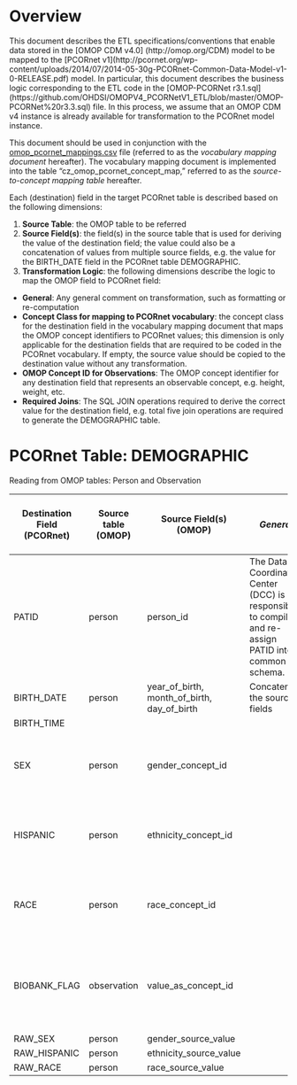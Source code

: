 <h1>Overview</h1>
This document describes the ETL specifications/conventions that enable data stored in the [OMOP CDM v4.0] (http://omop.org/CDM) model to be mapped to the [PCORnet v1](http://pcornet.org/wp-content/uploads/2014/07/2014-05-30g-PCORnet-Common-Data-Model-v1-0-RELEASE.pdf) model. In particular, this document describes the business logic corresponding to the ETL code in the [OMOP-PCORNet r3.1.sql](https://github.com/OHDSI/OMOPV4_PCORNetV1_ETL/blob/master/OMOP-PCORNet%20r3.3.sql) file. In this process, we assume that an OMOP CDM v4 instance is already available for transformation to the PCORnet model instance. 

This document should be used in conjunction with the [omop_pcornet_mappings.csv](https://github.com/OHDSI/OMOPV4_PCORNetV1_ETL/blob/master/omop_pcornet_mappings.csv) file (referred to as the *vocabulary mapping document* hereafter). The vocabulary mapping document is implemented into the table “cz_omop_pcornet_concept_map,”
referred to as the *source-to-concept mapping table* hereafter. 

Each (destination) field in the target PCORnet table is described based on the following dimensions: 

1. **Source Table**: the OMOP table to be referred 
2. **Source Field(s)**: the field(s) in the source table that is used for deriving the value of the destination field; the value could also be a concatenation of values from multiple source fields, e.g. the value for the BIRTH_DATE field in the PCORnet table DEMOGRAPHIC. 
3.	**Transformation Logic**:  the following dimensions describe the logic to map the OMOP field to PCORnet field: 
  - **General**: Any general comment on transformation, such as formatting or re-computation
  - **Concept Class for mapping to PCORnet vocabulary**: the concept class for the destination field in the vocabulary mapping document that maps the OMOP concept identifiers to PCORnet values; this dimension is only applicable for the destination fields that are required to be coded in the PCORnet vocabulary. If empty, the source value should be copied to the destination value without any transformation.
  - **OMOP Concept ID for Observations**: The OMOP concept identifier for any destination field that represents an observable concept, e.g. height, weight, etc. 
  - **Required Joins**: The SQL JOIN operations required to derive the correct value for the destination field, e.g. total five join operations are required to generate the DEMOGRAPHIC table. 

<h1>PCORnet Table: DEMOGRAPHIC </h1>
Reading from OMOP tables: Person and Observation

Destination Field (PCORnet)| Source table (OMOP)|Source Field(s)(OMOP)|*General*|*Concept Class for mapping to PCORnet vocabulary*|*OMOP Concept_ID for observations*|*Required Join*
------------ | -------------|-------------|-------------|-------------|-------------|-------------
PATID	|person|	person_id|	The Data Coordinating Center (DCC) is responsible to compile and re-assign PATID into common schema.|||
BIRTH_DATE|	person|	year_of_birth, month_of_birth, day_of_birth|	Concatenate the source fields		|||	
BIRTH_TIME||||||						
SEX|	person|	gender_concept_id	||	‘Gender’|	|	Person and source-to-concept mapping table (1st instance)
HISPANIC|	person|	ethnicity_concept_id|	|	‘Hispanic’|	|	Person and source-to-concept mapping table (2nd instance)
RACE|	person|	race_concept_id	|	|‘Race’	|	|Person and source-to-concept mapping table (3rd instance)
BIOBANK_FLAG|	observation	|value_as_concept_id||		‘Biobank_flag’|	4001345	|Person and Observation, Observation and source-to-concept mapping table (4th instance)
RAW_SEX|	person|	gender_source_value||||				
RAW_HISPANIC|	person	|ethnicity_source_value||||				
RAW_RACE|	person|	race_source_value		||||		

